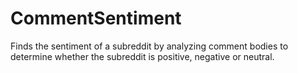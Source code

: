 # CommentSentiment

Finds the sentiment of a subreddit by analyzing comment bodies to determine whether the subreddit is positive, negative or neutral.
